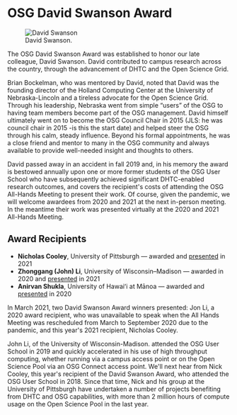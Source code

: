 # OSG David Swanson Award

<figure class="figure">
  <img src="https://opensciencegrid.github.io/outreach/blob/master/docs/img/DavidSwanson.png" class="figure-img img-fluid rounded" alt="David Swanson">
  <figcaption class="figure-caption">David Swanson.</figcaption>
</figure>The OSG David Swanson Award was established to honor our late colleague, David Swanson. David contributed to campus research across the country, through the advancement of DHTC and the Open Science Grid. 

Brian Bockelman, who was mentored by David, noted that David was the founding director of the Holland Computing Center at the University of Nebraska-Lincoln and a tireless advocate for the Open Science Grid.  Through his leadership, Nebraska went from simple “users” of the OSG to having team members become part of the OSG management.  David himself ultimately went on to become the OSG Council Chair in 2015 (JLS: he was council chair in 2015 -is this the start date) and helped steer the OSG through his calm, steady influence.  Beyond his formal appointments, he was a close friend and mentor to many in the OSG community and always available to provide well-needed insight and thoughts to others.

David passed away in an accident in fall 2019 and, in his memory the award is bestowed annually upon one or more former students of the OSG User School who have subsequently achieved significant DHTC-enabled research outcomes, and covers the recipient's costs of attending the OSG All-Hands Meeting to present their work. Of course, given the pandemic, we will welcome awardees from 2020 and 2021 at the next in-person meeting. In the meantime their work was presented virtually at the 2020 and 2021 All-Hands Meeting.  

## Award Recipients

*   **Nicholas Cooley**, University of Pittsburgh &mdash;
    awarded and [presented](https://indico.fnal.gov/event/47040/contributions/208348/) in 2021
*   **Zhonggang (John) Li**, University of Wisconsin–Madison &mdash;
    awarded in 2020 and [presented](https://indico.fnal.gov/event/47040/contributions/208347/) in 2021
*   **Anirvan Shukla**, University of Hawaiʻi at Mānoa &mdash;
    awarded and [presented](https://indico.fnal.gov/event/22127/contributions/194478/) in 2020


In March 2021, two David Swanson Award winners presented: Jon Li, a 2020  award recipient, who was unavailable to speak when the All Hands Meeting was rescheduled from March to September 2020 due to the pandemic, and this year's 2021 recipient, Nicholas Cooley.

John Li, of the University of Wisconsin-Madison. attended the OSG User School in 2019 and quickly accelerated in his use of high throughput computing, whether running via a campus access point or on the Open Science Pool via an OSG Connect access point.
We'll next hear from Nick Cooley, this year's recipient of the David Swanson Award, who attended the OSG User School in 2018. Since that time, Nick and his group at the University of Pittsburgh have undertaken a number of projects benefiting from DHTC and OSG capabilities, with more than 2 million hours of compute usage on the Open Science Pool in the last year. 




